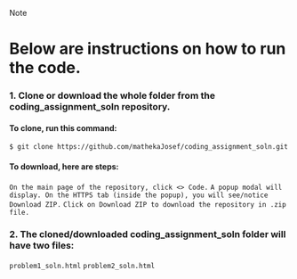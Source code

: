 > [!NOTE]
> # Below are instructions on how to run the code.
> ### 1. Clone or download the whole folder from the coding_assignment_soln repository.
> ####   To clone, run this command:
> ```$ git clone https://github.com/mathekaJosef/coding_assignment_soln.git ```
> ####   To download, here are steps:
> ``` On the main page of the repository, click <> Code. ```
> ``` A popup modal will display. On the HTTPS tab (inside the popup), you will see/notice Download ZIP. ```
> ``` Click on Download ZIP to download the repository in .zip file. ```
> ### 2. The cloned/downloaded coding_assignment_soln folder will have two files:
> ``` problem1_soln.html ```
> ``` problem2_soln.html ```

